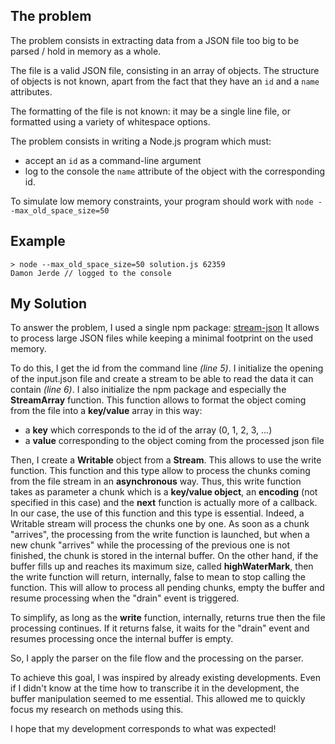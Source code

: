 ## The problem

The problem consists in extracting data from a JSON file too big to be parsed / hold in memory as a whole.

The file is a valid JSON file, consisting in an array of objects. The structure of objects is not known, apart from the fact that they have an `id` and a `name` attributes.

The formatting of the file is not known: it may be a single line file, or formatted using a variety of whitespace options.

The problem consists in writing a Node.js program which must:

- accept an `id` as a command-line argument
- log to the console the `name` attribute of the object with the corresponding id.

To simulate low memory constraints, your program should work with `node --max_old_space_size=50`

## Example

````
> node --max_old_space_size=50 solution.js 62359
Damon Jerde // logged to the console
````

## My Solution

To answer the problem, I used a single npm package: [stream-json](https://www.npmjs.com/package/stream-json)
It allows to process large JSON files while keeping a minimal footprint on the used memory.

To do this, I get the id from the command line *(line 5)*.
I initialize the opening of the input.json file and create a stream to be able to read the data it can contain *(line 6)*.
I also initialize the npm package and especially the **StreamArray** function. This function allows to format the object coming from the file into a **key/value** array in this way:
 - a **key** which corresponds to the id of the array (0, 1, 2, 3, ...)
 - a **value** corresponding to the object coming from the processed json file

Then, I create a **Writable** object from a **Stream**. This allows to use the write function. This function and this type allow to process the chunks coming from the file stream in an **asynchronous** way. Thus, this write function takes as parameter a chunk which is a **key/value object**, an **encoding** (not specified in this case) and the **next** function is actually more of a callback.
In our case, the use of this function and this type is essential. Indeed, a Writable stream will process the chunks one by one. As soon as a chunk "arrives", the processing from the write function is launched, but when a new chunk "arrives" while the processing of the previous one is not finished, the chunk is stored in the internal buffer. On the other hand, if the buffer fills up and reaches its maximum size, called **highWaterMark**, then the write function will return, internally, false to mean to stop calling the function. This will allow to process all pending chunks, empty the buffer and resume processing when the "drain" event is triggered.

To simplify, as long as the **write** function, internally, returns true then the file processing continues. If it returns false, it waits for the "drain" event and resumes processing once the internal buffer is empty.

So, I apply the parser on the file flow and the processing on the parser.

To achieve this goal, I was inspired by already existing developments. Even if I didn't know at the time how to transcribe it in the development, the buffer manipulation seemed to me essential. This allowed me to quickly focus my research on methods using this.

I hope that my development corresponds to what was expected!

